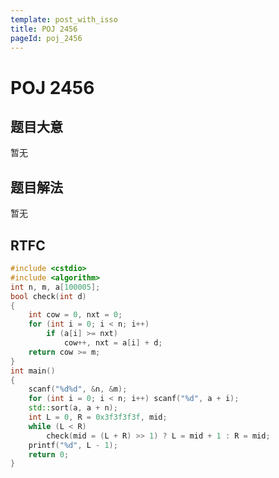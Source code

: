 ```yaml
---
template: post_with_isso
title: POJ 2456
pageId: poj_2456
---
```


# POJ 2456
<span id="poem"></span><script>$(function(){$.ajax('/api/poem?rnd='+Date.now()+Math.random()).done(function(data){$('#poem').text(data);});});</script>
## 题目大意
暂无

## 题目解法
暂无

## RTFC

```cpp
#include <cstdio>
#include <algorithm>
int n, m, a[100005];
bool check(int d)
{
    int cow = 0, nxt = 0;
    for (int i = 0; i < n; i++)
        if (a[i] >= nxt)
            cow++, nxt = a[i] + d;
    return cow >= m;
}
int main()
{
    scanf("%d%d", &n, &m);
    for (int i = 0; i < n; i++) scanf("%d", a + i);
    std::sort(a, a + n);
    int L = 0, R = 0x3f3f3f3f, mid;
    while (L < R)
        check(mid = (L + R) >> 1) ? L = mid + 1 : R = mid;
    printf("%d", L - 1);
    return 0;
}
```
<div id="__comment"></div>
